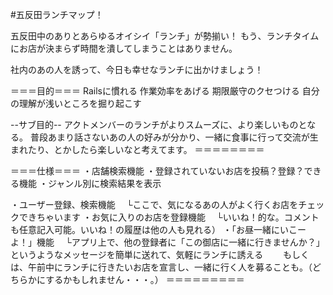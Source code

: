 #五反田ランチマップ！

五反田中のありとあらゆるオイシイ「ランチ」が勢揃い！
もう、ランチタイムにお店が決まらず時間を潰してしまうことはありません。

社内のあの人を誘って、今日も幸せなランチに出かけましょう！

＝＝＝目的＝＝＝
Railsに慣れる
作業効率をあげる
期限厳守のクセつける
自分の理解が浅いところを掘り起こす

--サブ目的--
アクトメンバーのランチがよりスムーズに、より楽しいものとなる。
普段あまり話さないあの人の好みが分かり、一緒に食事に行って交流が生まれたり、とかしたら楽しいなと考えてます。
＝＝＝＝＝＝＝＝

＝＝＝仕様＝＝＝
・店舗検索機能
・登録されていないお店を投稿？登録？できる機能
・ジャンル別に検索結果を表示

・ユーザー登録、検索機能
　└ここで、気になるあの人がよく行くお店をチェックできちゃいます
・お気に入りのお店を登録機能
　└いいね！的な。コメントも任意記入可能。いいね！の履歴は他の人も見れる）
・「お昼一緒にいこーよ！」機能
　└アプリ上で、他の登録者に「この御店に一緒に行きませんか？」というようなメッセージを簡単に送れて、気軽にランチに誘える
　　もしくは、午前中にランチに行きたいお店を宣言し、一緒に行く人を募ることも。（どちらかにするかもしれません・・・。）
＝＝＝＝＝＝＝＝＝
